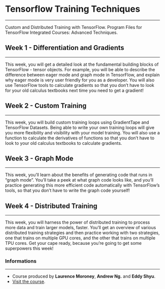 # Tensorflow Training Techniques
***

Custom and Distributed Training with TensorFlow. Program Files for TensorFlow Integrated Courses: Advanced Techniques.

## Week 1 - Differentiation and Gradients
***

This week, you will get a detailed look at the fundamental building blocks of TensorFlow - tensor objects. For example, you will be able to describe the difference between eager mode and graph mode in TensorFlow, and explain why eager mode is very user friendly for you as a developer. You will also use TensorFlow tools to calculate gradients so that you don’t have to look for your old calculus textbooks next time you need to get a gradient!

## Week 2 - Custom Training
***

This week, you will build custom training loops using GradientTape and TensorFlow Datasets. Being able to write your own training loops will give you more flexibility and visibility with your model training. You will also use a function to calculate the derivatives of functions so that you don’t have to look to your old calculus textbooks to calculate gradients.

## Week 3 - Graph Mode
***

This week, you’ll learn about the benefits of generating code that runs in “graph mode”. You’ll take a peek at what graph code looks like, and you’ll practice generating this more efficient code automatically with TensorFlow’s tools, so that you don’t have to write the graph code yourself!

## Week 4 - Distributed Training
***

This week, you will harness the power of distributed training to process more data and train larger models, faster. You’ll get an overview of various distributed training strategies and then practice working with two strategies, one that trains on multiple GPU cores, and the other that trains on multiple TPU cores. Get your cape ready, because you’re going to get some superpowers this week!

### Informations
***

- Course produced by **Laurence Moroney**, **Andrew Ng.** and **Eddy Shyu**.
- [Visit the course](https://www.coursera.org/learn/custom-distributed-training-with-tensorflow).
